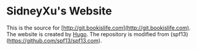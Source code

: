 # SidneyXu's Website

This is the source for [http://git.bookislife.com](http://git.bookislife.com). The website is created by [Hugo](http://hugo.spf13.com). The repository is modified from (spf13)(https://github.com/spf13/spf13.com).
